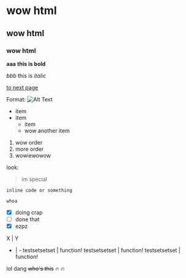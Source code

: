 <h1>wow html</h1>
<h2>wow html</h2>
<h3>wow html</h3>

__aaa__
**this is bold**

_bbb_
this is *italic*

[to next page](https://uosJad.github.io/owo/test/page1.md)

Format: ![Alt Text](https://media.giphy.com/media/3rgXByB0tbT7oXK7Xq/giphy.gif)

* item
* item
  * item
  * wow another item

1. wow order
1. more order
  1. wowiewowow

look:
> im special

`inline code or something`

```
whoa
```

- [x] doing crap
- [ ] done that
- [x] ezpz

X | Y
- | -
testsetsetset | function!
testsetsetset | function!
testsetsetset | function!

lol dang ~~who's this~~
:fire:
:fire:
